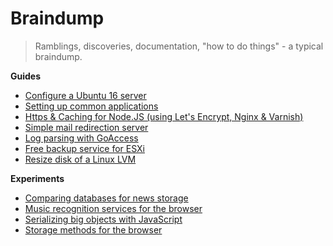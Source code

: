 # Braindump

> Ramblings, discoveries, documentation, "how to do things" - a typical braindump.

**Guides**

- [Configure a Ubuntu 16 server](./configure-a-ubuntu-16-server.md)
- [Setting up common applications](./setting-up-common-applications.md)
- [Https & Caching for Node.JS (using Let's Encrypt, Nginx & Varnish)](./https-and-caching-for-nodejs.md)
- [Simple mail redirection server](./simple-mail-redirection-server.md)
- [Log parsing with GoAccess](./log-parsing-with-goaccess.md)
- [Free backup service for ESXi](./free-backup-service-for-esxi.md)
- [Resize disk of a Linux LVM](./resize-disk-of-a-linux-lvm.md)

**Experiments**

- [Comparing databases for news storage](./comparing-databases-for-news-storage.md)
- [Music recognition services for the browser](./music-recognition-services-for-the-browser.md)
- [Serializing big objects with JavaScript](./serializing-big-objects-with-javascript.md)
- [Storage methods for the browser](./storage-methods-for-the-browser.md)